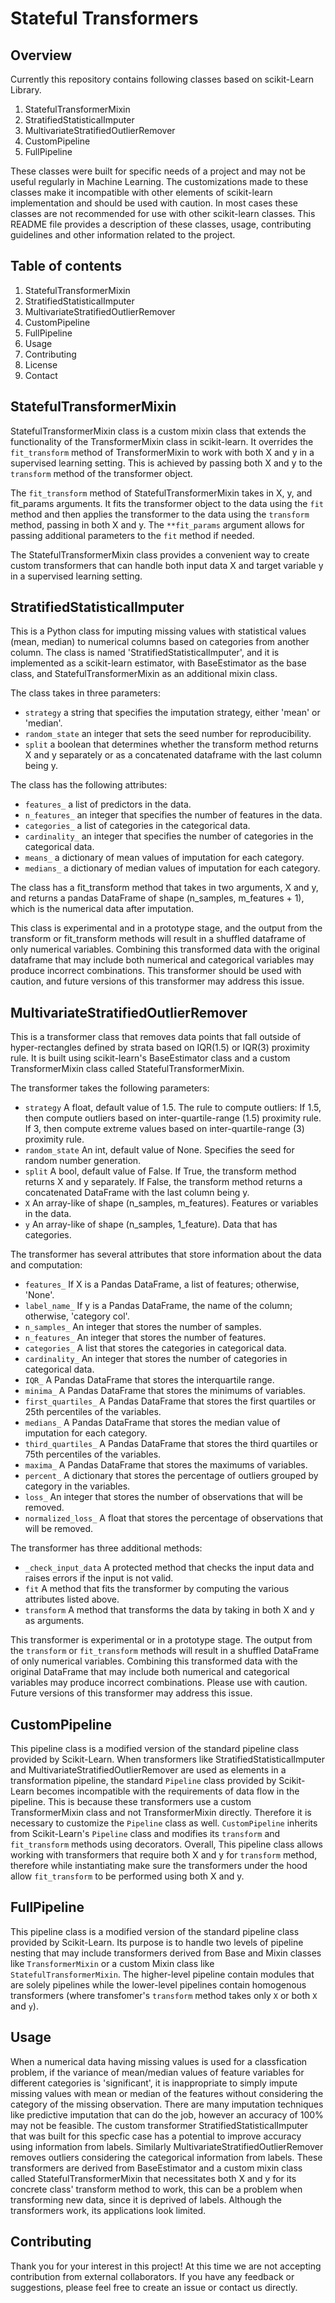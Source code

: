 # Stateful Transformers

Overview
--------
Currently this repository contains following classes based on scikit-Learn Library.
1. StatefulTransformerMixin
2. StratifiedStatisticalImputer
3. MultivariateStratifiedOutlierRemover
4. CustomPipeline
5. FullPipeline

These classes were built for specific needs of a project and may not be useful regularly in Machine Learning. The customizations made to
these classes make it incompatible with other elements of scikit-learn implementation and should be used with caution. In most cases these
classes are not recommended for use with other scikit-learn classes.
This README file provides a description of these classes, usage, contributing guidelines and other information related to the project.

Table of contents
-----------------
1. StatefulTransformerMixin
2. StratifiedStatisticalImputer
3. MultivariateStratifiedOutlierRemover
4. CustomPipeline
5. FullPipeline
6. Usage
7. Contributing
8. License
9. Contact

StatefulTransformerMixin
------------------------
StatefulTransformerMixin class is a custom mixin class that extends the functionality of the TransformerMixin class in scikit-learn. It
overrides the `fit_transform` method of TransformerMixin to work with both X and y in a supervised learning setting. This is achieved by
passing both X and y to the `transform` method of the transformer object.

The `fit_transform` method of StatefulTransformerMixin takes in X, y, and fit_params arguments. It fits the transformer object to the data
using the `fit` method and then applies the transformer to the data using the `transform` method, passing in both X and y. The
`**fit_params` argument allows for passing additional parameters to the `fit` method if needed.

The StatefulTransformerMixin class provides a convenient way to create custom transformers that can handle both input data X and target
variable y in a supervised learning setting.

StratifiedStatisticalImputer
----------------------------

This is a Python class for imputing missing values with statistical values (mean, median) to numerical columns based on categories from
another column. The class is named 'StratifiedStatisticalImputer', and it is implemented as a scikit-learn estimator, with BaseEstimator as
the base class, and StatefulTransformerMixin as an additional mixin class.

The class takes in three parameters:

- `strategy` a string that specifies the imputation strategy, either 'mean' or 'median'.
- `random_state` an integer that sets the seed number for reproducibility.
- `split` a boolean that determines whether the transform method returns X and y separately or as a concatenated dataframe with the last column being y.

The class has the following attributes:

- `features_` a list of predictors in the data.
- `n_features_` an integer that specifies the number of features in the data.
- `categories_` a list of categories in the categorical data.
- `cardinality_` an integer that specifies the number of categories in the categorical data.
- `means_` a dictionary of mean values of imputation for each category.
- `medians_` a dictionary of median values of imputation for each category.

The class has a fit_transform method that takes in two arguments, X and y, and returns a pandas DataFrame of shape (n_samples, m_features + 1), which is the numerical data after imputation.

This class is experimental and in a prototype stage, and the output from the transform or fit_transform methods will result in a shuffled
dataframe of only numerical variables. Combining this transformed data with the original dataframe that may include both numerical and
categorical variables may produce incorrect combinations. This transformer should be used with caution, and future versions of this
transformer may address this issue.

MultivariateStratifiedOutlierRemover
------------------------------------
This is a transformer class that removes data points that fall outside of hyper-rectangles defined by strata based on IQR(1.5) or IQR(3)
proximity rule. It is built using scikit-learn's BaseEstimator class and a custom TransformerMixin class called StatefulTransformerMixin.

The transformer takes the following parameters:

- `strategy` A float, default value of 1.5. The rule to compute outliers:
    If 1.5, then compute outliers based on inter-quartile-range (1.5) proximity rule.
    If 3, then compute extreme values based on inter-quartile-range (3) proximity rule.
- `random_state` An int, default value of None. Specifies the seed for random number generation.
- `split` A bool, default value of False. If True, the transform method returns X and y separately. If False, the transform method returns a concatenated DataFrame with the last column being y.
- `X` An array-like of shape (n_samples, m_features). Features or variables in the data.
- `y` An array-like of shape (n_samples, 1_feature). Data that has categories.

The transformer has several attributes that store information about the data and computation:

- `features_` If X is a Pandas DataFrame, a list of features; otherwise, 'None'.
- `label_name_` If y is a Pandas DataFrame, the name of the column; otherwise, 'category col'.
- `n_samples_` An integer that stores the number of samples.
- `n_features_` An integer that stores the number of features.
- `categories_` A list that stores the categories in categorical data.
- `cardinality_` An integer that stores the number of categories in categorical data.
- `IQR_` A Pandas DataFrame that stores the interquartile range.
- `minima_` A Pandas DataFrame that stores the minimums of variables.
- `first_quartiles_` A Pandas DataFrame that stores the first quartiles or 25th percentiles of the variables.
- `medians_` A Pandas DataFrame that stores the median value of imputation for each category.
- `third_quartiles_` A Pandas DataFrame that stores the third quartiles or 75th percentiles of the variables.
- `maxima_` A Pandas DataFrame that stores the maximums of variables.
- `percent_` A dictionary that stores the percentage of outliers grouped by category in the variables.
- `loss_` An integer that stores the number of observations that will be removed.
- `normalized_loss_` A float that stores the percentage of observations that will be removed.

The transformer has three additional methods:

- `_check_input_data` A protected method that checks the input data and raises errors if the input is not valid.
- `fit` A method that fits the transformer by computing the various attributes listed above.
- `transform` A method that transforms the data by taking in both X and y as arguments. 

This transformer is experimental or in a prototype stage. The output from the `transform` or `fit_transform` methods will result in a
shuffled DataFrame of only numerical variables. Combining this transformed data with the original DataFrame that may include both numerical
and categorical variables may produce incorrect combinations. Please use with caution. Future versions of this transformer may address this
issue.

CustomPipeline
--------------
This pipeline class is a modified version of the standard pipeline class provided by Scikit-Learn. When transformers like
StratifiedStatisticalImputer and MultivariateStratifiedOutlierRemover are used as elements in a transformation pipeline, the standard
`Pipeline` class provided by Scikit-Learn becomes incompatible with the requirements of data flow in the pipeline. This is because these
transformers use a custom TransformerMixin class and not TransformerMixin directly. Therefore it is necessary to customize the `Pipeline`
class as well. `CustomPipeline` inherits from Scikit-Learn's `Pipeline` class and modifies its `transform` and `fit_transform` methods
using decorators. Overall, This pipeline class allows working with transformers that require both X and y for `transform` method, therefore
while instantiating make sure the transformers under the hood allow `fit_transform` to be performed using both X and y.

FullPipeline
------------
This pipeline class is a modified version of the standard pipeline class provided by Scikit-Learn. Its purpose is to handle two levels of
pipeline nesting that may include transformers derived from Base and Mixin classes like `TransformerMixin` or a custom Mixin class like
`StatefulTransformerMixin`. The higher-level pipeline contain modules that are solely pipelines while the lower-level pipelines 
contain homogenous transformers (where transfomer's `transform` method takes only `X` or both `X` and `y`).

Usage
-----
When a numerical data having missing values is used for a classfication problem, if the variance of mean/median values of feature variables
for different categories is 'significant', it is inappropriate to simply impute missing values with mean or median of the features without
considering the category of the missing observation. There are many imputation techniques like predictive imputation that can do the job,
however an accuracy of 100% may not be feasible. The custom transformer StratifiedStatisticalImputer that was built for this specfic case
has a potential to improve accuracy using information from labels. Similarly MultivariateStratifiedOutlierRemover removes outliers
considering the categorical information from labels. These transformers are derived from BaseEstimator and a custom mixin class called
StatefulTransformerMixin that necessitates both X and y for its concrete class' transform method to work, this can be a problem when
transforming new data, since it is deprived of labels. Although the transformers work, its applications look limited.

Contributing
------------
Thank you for your interest in this project! At this time we are not accepting contribution from external collaborators. If you have any
feedback or suggestions, please feel free to create an issue or contact us directly.

